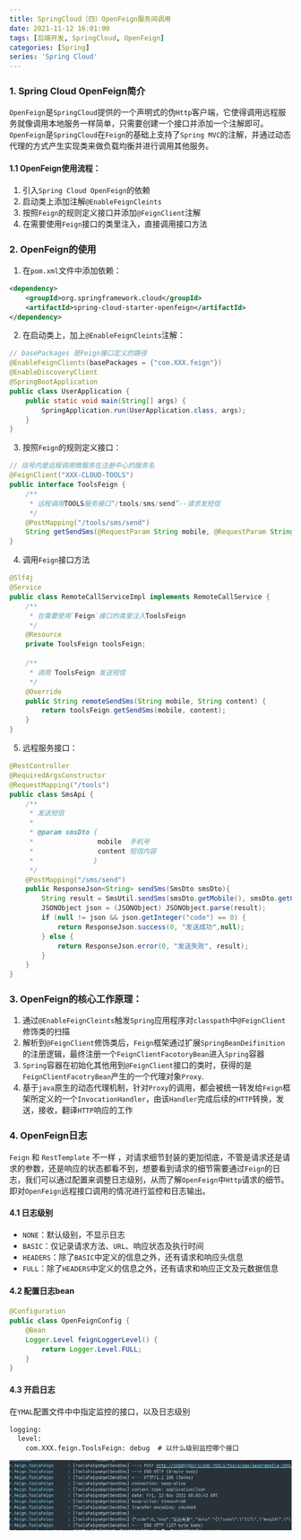 ```yaml
---
title: SpringCloud（四）OpenFeign服务间调用
date: 2021-11-12 16:01:00
tags: [后端开发, SpringCloud, OpenFeign]
categories: [Spring]
series: 'Spring Cloud'
---
```


### 1. Spring Cloud OpenFeign简介
`OpenFeign`是`SpringCloud`提供的一个声明式的伪`Http`客户端，它使得调用远程服务就像调用本地服务一样简单，只需要创建一个接口并添加一个注解即可。
`OpenFeign`是`SpringCloud`在`Feign`的基础上支持了`Spring MVC`的注解，并通过动态代理的方式产生实现类来做负载均衡并进行调用其他服务。

#### 1.1 OpenFeign使用流程：
1. 引入`Spring Cloud OpenFeign`的依赖
2. 启动类上添加注解`@EnableFeignCleints`
3. 按照`Feign`的规则定义接口并添加`@FeignClient`注解
4. 在需要使用`Feign`接口的类里注入，直接调用接口方法


### 2. OpenFeign的使用
1. 在`pom.xml`文件中添加依赖：

``` xml
<dependency>
    <groupId>org.springframework.cloud</groupId>
    <artifactId>spring-cloud-starter-openfeign</artifactId>
</dependency>
```

2. 在启动类上，加上`@EnableFeignCleints`注解：

``` java
// basePackages 是Feign接口定义的路径
@EnableFeignClients(basePackages = {"com.XXX.feign"})
@EnableDiscoveryClient
@SpringBootApplication
public class UserApplication {
    public static void main(String[] args) {
        SpringApplication.run(UserApplication.class, args);
    }
}
```

3. 按照`Feign`的规则定义接口：

``` java
// 括号内是远程调用微服务在注册中心的服务名
@FeignClient("XXX-CLOUD-TOOLS")
public interface ToolsFeign {
    /**
     * 远程调用TOOLS服务接口“/tools/sms/send”--请求发短信
     */
    @PostMapping("/tools/sms/send")
    String getSendSms(@RequestParam String mobile, @RequestParam String content);
}
```

4. 调用`Feign`接口方法

``` java
@Slf4j
@Service
public class RemoteCallServiceImpl implements RemoteCallService {
    /**
     * 在需要使用`Feign`接口的类里注入ToolsFeign
     */
    @Resource
    private ToolsFeign toolsFeign;

    /**
     * 调用 ToolsFeign 发送短信
     */
    @Override
    public String remoteSendSms(String mobile, String content) {
        return toolsFeign.getSendSms(mobile, content);
    }
}
```

5. 远程服务接口：

``` java
@RestController
@RequiredArgsConstructor
@RequestMapping("/tools")
public class SmsApi {
    /**
     * 发送短信
     *
     * @param smsDto {
     *                mobile  手机号
     *                content 短信内容
     *               }
     */
    @PostMapping("/sms/send")
    public ResponseJson<String> sendSms(SmsDto smsDto){
        String result = SmsUtil.sendSms(smsDto.getMobile(), smsDto.getContent());
        JSONObject json = (JSONObject) JSONObject.parse(result);
        if (null != json && json.getInteger("code") == 0) {
            return ResponseJson.success(0, "发送成功",null);
        } else {
            return ResponseJson.error(0, "发送失败", result);
        }
    }
}
```


### 3. OpenFeign的核心工作原理：
1. 通过`@EnableFeignCleints`触发`Spring`应用程序对`classpath`中`@FeignClient`修饰类的扫描
2. 解析到`@FeignClient`修饰类后，`Feign`框架通过扩展`SpringBeanDeifinition`的注册逻辑，最终注册一个`FeignClientFacotoryBean`进入`Spring`容器
3. `Spring`容器在初始化其他用到`@FeignClient`接口的类时，获得的是`FeignClientFacotryBean`产生的一个代理对象`Proxy`.
4. 基于`java`原生的动态代理机制，针对`Proxy`的调用，都会被统一转发给`Feign`框架所定义的一个`InvocationHandler`，由该`Handler`完成后续的`HTTP`转换，发送，接收，翻译`HTTP`响应的工作


### 4. OpenFeign日志
`Feign` 和 `RestTemplate` 不一样 ，对请求细节封装的更加彻底，不管是请求还是请求的参数，还是响应的状态都看不到，想要看到请求的细节需要通过`Feign`的日志，我们可以通过配置来调整日志级别，从而了解`OpenFeign`中`Http`请求的细节。即对`OpenFeign`远程接口调用的情况进行监控和日志输出。

#### 4.1 日志级别
- `NONE`：默认级别，不显示日志
- `BASIC`：仅记录请求方法、`URL`、响应状态及执行时间
- `HEADERS`：除了`BASIC`中定义的信息之外，还有请求和响应头信息
- `FULL`：除了`HEADERS`中定义的信息之外，还有请求和响应正文及元数据信息


#### 4.2 配置日志bean
``` java
@Configuration
public class OpenFeignConfig {
    @Bean
    Logger.Level feignLoggerLevel() {
        return Logger.Level.FULL;
    }
}
```

#### 4.3 开启日志
在`YMAL`配置文件中中指定监控的接口，以及日志级别
``` ymal
logging:
  level:
    com.XXX.feign.ToolsFeign: debug  # 以什么级别监控哪个接口
```

![](up-509245506c54819c3220067d999b6df8a85.webp)
